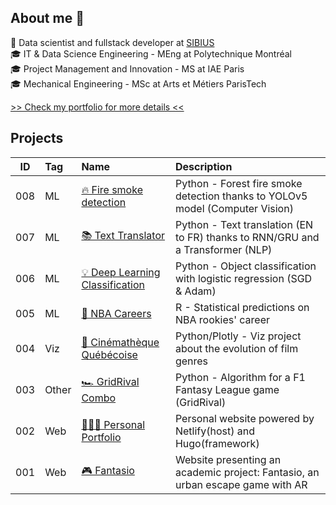 ## About me 👋
💼 Data scientist and fullstack developer at [SIBIUS](https://github.com/sibius-org)<br />
🎓 IT & Data Science Engineering - MEng at Polytechnique Montréal<br />
🎓 Project Management and Innovation - MS at IAE Paris   <br />
🎓 Mechanical Engineering - MSc at Arts et Métiers ParisTech <br />

[>> Check my portfolio for more details <<](https://morganp.netlify.app/)

## Projects

ID | Tag | Name | Description
---|:---|:---|:---
008 |ML|[🔥 Fire smoke detection](https://github.com/MorganPeju/inf8225_project) | Python - Forest fire smoke detection thanks to YOLOv5 model (Computer Vision)
007 |ML|[📚 Text Translator](https://github.com/MorganPeju/Probabilistic_AI/tree/main/Text_Translation) | Python - Text translation (EN to FR) thanks to RNN/GRU and a Transformer (NLP)
006 |ML|[💡 Deep Learning Classification](https://github.com/MorganPeju/Probabilistic_AI/tree/main/Classification_Logistic_Regression) | Python - Object classification with logistic regression (SGD & Adam)
005 |ML|[🏀 NBA Careers](https://github.com/MorganPeju/ml-nba-proj)| R - Statistical predictions on NBA rookies' career
004 |Viz|[🎥 Cinémathèque Québécoise](https://github.com/MorganPeju/polymtl-cinematheque-cq-web)  | Python/Plotly - Viz project about the evolution of film genres
003 |Other|[🏎 GridRival Combo](https://github.com/MorganPeju/GridRival_Combo) | Python - Algorithm for a F1 Fantasy League game (GridRival)
002 |Web|[🙋🏼‍♂️ Personal Portfolio](https://github.com/MorganPeju/personal-hugo-website) | Personal website powered by Netlify(host) and Hugo(framework)
001 |Web|[🎮 Fantasio](https://github.com/MorganPeju/fantasio) | Website presenting an academic project: Fantasio, an urban escape game with AR

<!--
**MorganPeju/MorganPeju** is a ✨ _special_ ✨ repository because its `README.md` (this file) appears on your GitHub profile.

Here are some ideas to get you started:

- 🔭 I’m currently working on ...
- 🌱 I’m currently learning ...
- 👯 I’m looking to collaborate on ...
- 🤔 I’m looking for help with ...
- 💬 Ask me about ...
- 📫 How to reach me: ...
- 😄 Pronouns: ...
- ⚡ Fun fact: ...
-->
